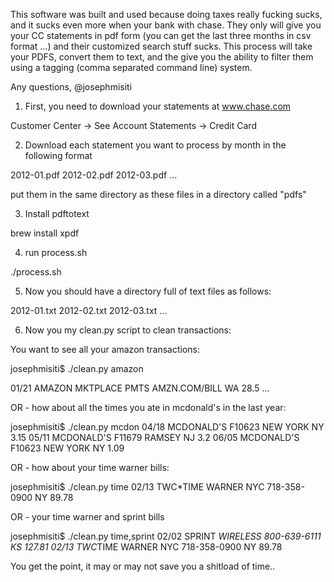 
This software was built and used because doing taxes really fucking sucks, and it sucks even more
when your bank with chase. They only will give you your CC statements in pdf form (you can get the last
three months in csv format ...) and their customized search stuff sucks. This process will take your PDFS,
convert them to text, and the give you the ability to filter them using a tagging (comma separated command line)
system.

Any questions, @josephmisiti

1. First, you need to download your statements at www.chase.com

Customer Center -> See Account Statements -> Credit Card

2. Download each statement you want to process by month in the following format

2012-01.pdf
2012-02.pdf
2012-03.pdf
...

put them in the same directory as these files in a directory called "pdfs"

3. Install pdftotext

brew install xpdf

4. run process.sh

./process.sh

5. Now you should have a directory full of text files as follows:

2012-01.txt
2012-02.txt
2012-03.txt
...

6. Now you my clean.py script to clean transactions:

You want to see all your amazon transactions:

josephmisiti$ ./clean.py amazon

01/21 AMAZON MKTPLACE PMTS AMZN.COM/BILL WA 28.5
...

OR - how about all the times you ate in mcdonald's in the last year:

josephmisiti$ ./clean.py mcdon
04/18 MCDONALD'S F10623 NEW YORK NY 3.15
05/11 MCDONALD'S F11679 RAMSEY NJ 3.2
06/05 MCDONALD'S F10623 NEW YORK NY 1.09

OR - how about your time warner bills:

josephmisiti$ ./clean.py time
02/13 TWC*TIME WARNER NYC 718-358-0900 NY 89.78

OR - your time warner and sprint bills

josephmisiti$ ./clean.py time,sprint
02/02 SPRINT *WIRELESS 800-639-6111 KS 127.81
02/13 TWC*TIME WARNER NYC 718-358-0900 NY 89.78

You get the point, it may or may not save you a shitload of time..

